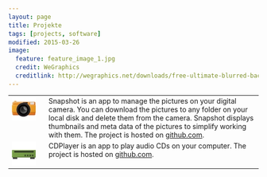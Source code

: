 ```yaml
---
layout: page
title: Projekte
tags: [projects, software]
modified: 2015-03-26
image:
  feature: feature_image_1.jpg
  credit: WeGraphics
  creditlink: http://wegraphics.net/downloads/free-ultimate-blurred-background-pack/
---
```


<table>

<tr>
<td valign="top" width="60"><img src="../images/snapshot_icon.jpg" /></td>
<td valign="top">Snapshot is an app to
manage the pictures on your digital camera. You can download the pictures to any
folder on your local disk and delete them from the camera. Snapshot displays thumbnails
and meta data of the pictures to simplify working with them. The project is hosted
on <a href="https://github.com/schik/snapshot">github.com</a>.</td>
</tr>

<tr>
<td valign="top" width="60"><img src="../images/cdplayer_icon.jpg" /></td>
<td valign="top">CDPlayer is an app to play audio CDs on your computer. The project is hosted
on <a href="https://github.com/schik/snapshot">github.com</a>.</td>
</tr>

</table>

